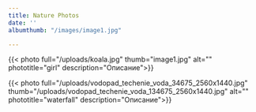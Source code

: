 ```yaml
---
title: Nature Photos
date: ''
albumthumb: "/images/image1.jpg"

---
```

{{< photo full="/uploads/koala.jpg" thumb="image1.jpg" alt="" phototitle="girl" description="Описание">}}

{{< photo full="/uploads/vodopad_techenie_voda_34675_2560x1440.jpg" thumb="/uploads/vodopad_techenie_voda_134675_2560x1440.jpg" alt="" phototitle="waterfall" description="Описание">}}
